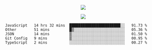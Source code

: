<p align="center">
  <img src="https://fs-01.cyberdrop.cc/wallhaven-dpgrqo_1365x580-qR6v1Myt.png">
</p>

<p align="center">
  <img src="https://discord.c99.nl/widget/theme-4/287977955240706060.png">
</p>

<!--START_SECTION:waka-->
```text
JavaScript   14 hrs 32 mins  ███████████████████████░░   91.73 % 
Other        51 mins         █▒░░░░░░░░░░░░░░░░░░░░░░░   05.36 % 
JSON         14 mins         ▒░░░░░░░░░░░░░░░░░░░░░░░░   01.50 % 
Git Config   9 mins          ▒░░░░░░░░░░░░░░░░░░░░░░░░   00.95 % 
TypeScript   2 mins          ░░░░░░░░░░░░░░░░░░░░░░░░░   00.27 % 
```
<!--END_SECTION:waka-->
